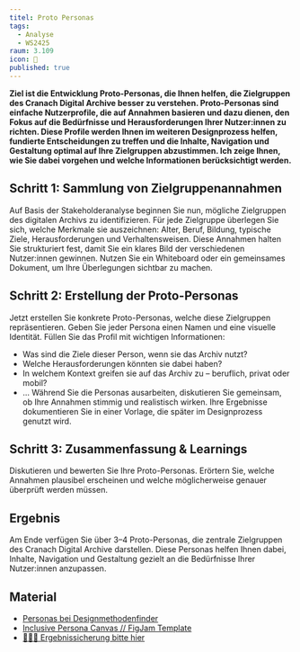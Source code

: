 ```yaml
---
titel: Proto Personas 
tags: 
  - Analyse
  - WS2425
raum: 3.109
icon: 🎨
published: true
---
```



**Ziel ist die Entwicklung Proto-Personas, die Ihnen helfen, die Zielgruppen des Cranach Digital Archive besser zu verstehen. Proto-Personas sind einfache Nutzerprofile, die auf Annahmen basieren und dazu dienen, den Fokus auf die Bedürfnisse und Herausforderungen Ihrer Nutzer:innen zu richten. Diese Profile werden Ihnen im weiteren Designprozess helfen, fundierte Entscheidungen zu treffen und die Inhalte, Navigation und Gestaltung optimal auf Ihre Zielgruppen abzustimmen. Ich zeige Ihnen, wie Sie dabei vorgehen und welche Informationen berücksichtigt werden.**



<div class="is-medium">

## Schritt 1: Sammlung von Zielgruppenannahmen

Auf Basis der Stakeholderanalyse beginnen Sie nun, mögliche Zielgruppen des digitalen Archivs zu identifizieren. Für jede Zielgruppe überlegen Sie sich, welche Merkmale sie auszeichnen: Alter, Beruf, Bildung, typische Ziele, Herausforderungen und Verhaltensweisen. Diese Annahmen halten Sie strukturiert fest, damit Sie ein klares Bild der verschiedenen Nutzer:innen gewinnen. Nutzen Sie ein Whiteboard oder ein gemeinsames Dokument, um Ihre Überlegungen sichtbar zu machen.


## Schritt 2: Erstellung der Proto-Personas

Jetzt erstellen Sie konkrete Proto-Personas, welche diese Zielgruppen repräsentieren. Geben Sie jeder Persona einen Namen und eine visuelle Identität. Füllen Sie das Profil mit wichtigen Informationen: 
- Was sind die Ziele dieser Person, wenn sie das Archiv nutzt?
- Welche Herausforderungen könnten sie dabei haben?
- In welchem Kontext greifen sie auf das Archiv zu – beruflich, privat oder mobil?
- ...
Während Sie die Personas ausarbeiten, diskutieren Sie gemeinsam, ob Ihre Annahmen stimmig und realistisch wirken. Ihre Ergebnisse dokumentieren Sie in einer Vorlage, die später im Designprozess genutzt wird.


## Schritt 3: Zusammenfassung & Learnings

Diskutieren und bewerten Sie Ihre Proto-Personas. Erörtern Sie, welche Annahmen plausibel erscheinen und welche möglicherweise genauer überprüft werden müssen. 

## Ergebnis

Am Ende verfügen Sie über 3–4 Proto-Personas, die zentrale Zielgruppen des Cranach Digital Archive darstellen. Diese Personas helfen Ihnen dabei, Inhalte, Navigation und Gestaltung gezielt an die Bedürfnisse Ihrer Nutzer:innen anzupassen.


## Material
- [Personas bei Designmethodenfinder](https://www.designmethodsfinder.com/methods/personas)
- [Inclusive Persona Canvas // FigJam Template](https://www.figma.com/community/file/1418169269159391047/inklusive-personas)
- [🧑🏽‍🏫 Ergebnissicherung bitte hier](https://miro.com/app/board/uXjVN6hnIhQ=/?share_link_id=379133786535)

</div>

